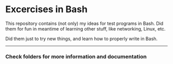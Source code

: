 # Excercises in Bash

This repository contains (not only) my ideas for test programs in Bash. Did them for fun in meantime of learning other stuff, like networking, Linux, etc.

Did them just to try new things, and learn how to properly write in Bash.

<hr>

### Check folders for more information and documentation
